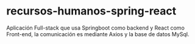 # recursos-humanos-spring-react
Aplicación Full-stack que usa Springboot como backend y React como Front-end, la comunicación es mediante Axios y la base de datos MySql.
